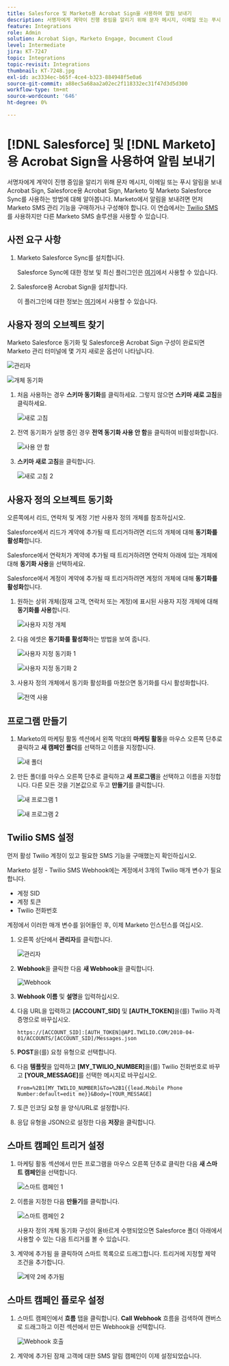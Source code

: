 ```yaml
---
title: Salesforce 및 Marketo용 Acrobat Sign을 사용하여 알림 보내기
description: 서명자에게 계약이 진행 중임을 알리기 위해 문자 메시지, 이메일 또는 푸시 알림을 보내는 방법에 대해 알아봅니다.
feature: Integrations
role: Admin
solution: Acrobat Sign, Marketo Engage, Document Cloud
level: Intermediate
jira: KT-7247
topic: Integrations
topic-revisit: Integrations
thumbnail: KT-7248.jpg
exl-id: ac3334ec-b65f-4ce4-b323-884948f5e0a6
source-git-commit: a88ec5a68aa2a02ec2f118332ec31f47d3d5d300
workflow-type: tm+mt
source-wordcount: '646'
ht-degree: 0%

---
```


# [!DNL Salesforce] 및 [!DNL Marketo]용 Acrobat Sign을 사용하여 알림 보내기

서명자에게 계약이 진행 중임을 알리기 위해 문자 메시지, 이메일 또는 푸시 알림을 보내 Acrobat Sign, Salesforce용 Acrobat Sign, Marketo 및 Marketo Salesforce Sync를 사용하는 방법에 대해 알아봅니다. Marketo에서 알림을 보내려면 먼저 Marketo SMS 관리 기능을 구매하거나 구성해야 합니다. 이 연습에서는 [Twilio SMS](https://launchpoint.marketo.com/twilio/twilio-sms-for-marketo/)를 사용하지만 다른 Marketo SMS 솔루션을 사용할 수 있습니다.

## 사전 요구 사항

1. Marketo Salesforce Sync를 설치합니다.

   Salesforce Sync에 대한 정보 및 최신 플러그인은 [여기](https://experienceleague.adobe.com/docs/marketo/using/product-docs/crm-sync/salesforce-sync/understanding-the-salesforce-sync.html)에서 사용할 수 있습니다.

1. Salesforce용 Acrobat Sign을 설치합니다.

   이 플러그인에 대한 정보는 [여기](https://helpx.adobe.com/ca/sign/using/salesforce-integration-installation-guide.html)에서 사용할 수 있습니다.

## 사용자 정의 오브젝트 찾기

Marketo Salesforce 동기화 및 Salesforce용 Acrobat Sign 구성이 완료되면 Marketo 관리 터미널에 몇 가지 새로운 옵션이 나타납니다.

![관리자](assets/adminTab.png)

![개체 동기화](assets/salesforceAdmin.png)

1. 처음 사용하는 경우 **스키마 동기화**&#x200B;를 클릭하세요. 그렇지 않으면 **스키마 새로 고침**&#x200B;을 클릭하세요.

   ![새로 고침](assets/refreshSchema1.png)

1. 전역 동기화가 실행 중인 경우 **전역 동기화 사용 안 함**&#x200B;을 클릭하여 비활성화합니다.

   ![사용 안 함](assets/disableGlobal.png)

1. **스키마 새로 고침**&#x200B;을 클릭합니다.

   ![새로 고침 2](assets/refreshSchema2.png)

## 사용자 정의 오브젝트 동기화

오른쪽에서 리드, 연락처 및 계정 기반 사용자 정의 개체를 참조하십시오.

Salesforce에서 리드가 계약에 추가될 때 트리거하려면 리드의 개체에 대해 **동기화를 활성화**&#x200B;합니다.

Salesforce에서 연락처가 계약에 추가될 때 트리거하려면 연락처 아래에 있는 개체에 대해 **동기화 사용**&#x200B;을 선택하세요.

Salesforce에서 계정이 계약에 추가될 때 트리거하려면 계정의 개체에 대해 **동기화를 활성화**&#x200B;합니다.

1. 원하는 상위 개체(잠재 고객, 연락처 또는 계정)에 표시된 사용자 지정 개체에 대해 **동기화를 사용**&#x200B;합니다.

   ![사용자 지정 개체](assets/customObjects.png)

1. 다음 에셋은 **동기화를 활성화**&#x200B;하는 방법을 보여 줍니다.

   ![사용자 지정 동기화 1](assets/customObjectSync1.png)

   ![사용자 지정 동기화 2](assets/customObjectSync2.png)

1. 사용자 정의 개체에서 동기화 활성화를 마쳤으면 동기화를 다시 활성화합니다.

   ![전역 사용](assets/enableGlobal.png)

## 프로그램 만들기

1. Marketo의 마케팅 활동 섹션에서 왼쪽 막대의 **마케팅 활동**&#x200B;을 마우스 오른쪽 단추로 클릭하고 **새 캠페인 폴더**&#x200B;를 선택하고 이름을 지정합니다.

   ![새 폴더](assets/newFolder.png)

1. 만든 폴더를 마우스 오른쪽 단추로 클릭하고 **새 프로그램**&#x200B;을 선택하고 이름을 지정합니다. 다른 모든 것을 기본값으로 두고 **만들기**&#x200B;를 클릭합니다.

   ![새 프로그램 1](assets/newProgram1.png)

   ![새 프로그램 2](assets/newProgram2.png)

## Twilio SMS 설정

먼저 활성 Twilio 계정이 있고 필요한 SMS 기능을 구매했는지 확인하십시오.

Marketo 설정 - Twilio SMS Webhook에는 계정에서 3개의 Twilio 매개 변수가 필요합니다.

- 계정 SID
- 계정 토큰
- Twilio 전화번호

계정에서 이러한 매개 변수를 읽어들인 후, 이제 Marketo 인스턴스를 여십시오.

1. 오른쪽 상단에서 **관리자**&#x200B;를 클릭합니다.

   ![관리자](assets/adminTab.png)

1. **Webhook**&#x200B;을 클릭한 다음 **새 Webhook**&#x200B;을 클릭합니다.

   ![Webhook](assets/webhooks.png)

1. **Webhook 이름** 및 **설명**&#x200B;을 입력하십시오.

1. 다음 URL을 입력하고 **[ACCOUNT_SID]** 및 **[AUTH_TOKEN]**&#x200B;을(를) Twilio 자격 증명으로 바꾸십시오.

   ```
   https://[ACCOUNT_SID]:[AUTH_TOKEN]@API.TWILIO.COM/2010-04-01/ACCOUNTS/[ACCOUNT_SID]/Messages.json
   ```

1. **POST**&#x200B;을(를) 요청 유형으로 선택합니다.

1. 다음 **템플릿**&#x200B;을 입력하고 **[MY_TWILIO_NUMBER]**&#x200B;을(를) Twilio 전화번호로 바꾸고 **[YOUR_MESSAGE]**&#x200B;를 선택한 메시지로 바꾸십시오.

   ```
   From=%2B1[MY_TWILIO_NUMBER]&To=%2B1{{lead.Mobile Phone Number:default=edit me}}&Body=[YOUR_MESSAGE]
   ```

1. 토큰 인코딩 요청 을 양식/URL로 설정합니다.

1. 응답 유형을 JSON으로 설정한 다음 **저장**&#x200B;을 클릭합니다.

## 스마트 캠페인 트리거 설정

1. 마케팅 활동 섹션에서 만든 프로그램을 마우스 오른쪽 단추로 클릭한 다음 **새 스마트 캠페인**&#x200B;을 선택합니다.

   ![스마트 캠페인 1](assets/smartCampaign1.png)

1. 이름을 지정한 다음 **만들기**&#x200B;를 클릭합니다.

   ![스마트 캠페인 2](assets/smartCampaign3.png)

   사용자 정의 개체 동기화 구성이 올바르게 수행되었으면 Salesforce 폴더 아래에서 사용할 수 있는 다음 트리거를 볼 수 있습니다.

1. 계약에 추가됨 을 클릭하여 스마트 목록으로 드래그합니다. 트리거에 지정할 제약 조건을 추가합니다.

   ![계약 2](assets/addedToAgreement2.png)에 추가됨

## 스마트 캠페인 플로우 설정

1. 스마트 캠페인에서 **흐름** 탭을 클릭합니다. **Call Webhook** 흐름을 검색하여 캔버스로 드래그하고 이전 섹션에서 만든 Webhook을 선택합니다.

   ![Webhook](assets/callWebhook.png) 호출

1. 계약에 추가된 잠재 고객에 대한 SMS 알림 캠페인이 이제 설정되었습니다.
